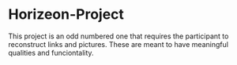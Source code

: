 # Horizeon-Project
This project is an odd numbered one that requires the participant to reconstruct links and pictures. These are meant to have meaningful qualities and funciontality. 
